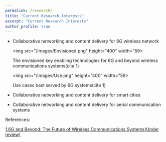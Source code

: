 ```yaml
---
permalink: /research/
title: "Current Research Interests"
excerpt: "Current Research Interests"
author_profile: true
---
```


* Collaborative networking and content delivery for 6G wireless network  

   <img src="/images/Envisioned.png" height="400" width="59>  
   
   The envisioned key enabling technologies for 6G and beyond wireless communications systems(cite 1)  
   
   <img src="/images/Use.png" height="400" width="59>  
   
   Use cases best served by 6G systems(cite 1)

* Collaborative networking and content delivery for smart cities
* Collaborative networking and content delivery for aerial communication systems

References:  

<a href="https://lnkd.in/ejGpuBg" target="_blank"> 1.6G and Beyond: The Future of Wireless Communications Systems(Under review)</a> 
